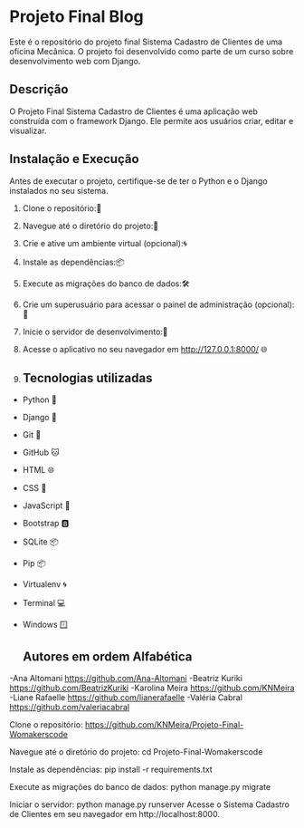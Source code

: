 # Projeto Final Blog

Este é o repositório do projeto final  Sistema  Cadastro de Clientes  de uma oficina Mecânica. O projeto foi desenvolvido como parte de um curso sobre desenvolvimento web com Django.

## Descrição

O Projeto Final Sistema Cadastro de Clientes  é uma aplicação web construída com o framework Django. Ele permite aos usuários criar, editar e visualizar.

## Instalação e Execução

Antes de executar o projeto, certifique-se de ter o Python e o Django instalados no seu sistema.

1. Clone o repositório:🔄

2. Navegue até o diretório do projeto:📂

3. Crie e ative um ambiente virtual (opcional):🌀

4. Instale as dependências:📦

5. Execute as migrações do banco de dados:🛠️

6. Crie um superusuário para acessar o painel de administração (opcional): 👑

7. Inicie o servidor de desenvolvimento:🚀 

8. Acesse o aplicativo no seu navegador em http://127.0.0.1:8000/  🌐
  
9.   ## Tecnologias utilizadas

- Python 🐍
- Django 🎸
- Git 🐙
- GitHub 🐱
- HTML 🌐
- CSS 🎨
- JavaScript 🚀
- Bootstrap 🅱️
- SQLite 📦
- Pip 📦
- Virtualenv 🌀
- Terminal 💻
- Windows 🪟

  ## Autores em ordem Alfabética

-Ana Altomani    https://github.com/Ana-Altomani
-Beatriz Kuriki  https://github.com/BeatrizKuriki
-Karolina Meira  https://github.com/KNMeira
-Liane Rafaelle  https://github.com/lianerafaelle
-Valéria Cabral  https://github.com/valeriacabral


Clone o repositório:
https://github.com/KNMeira/Projeto-Final-Womakerscode

Navegue até o diretório do projeto:
cd Projeto-Final-Womakerscode

Instale as dependências:
pip install -r requirements.txt

Execute as migrações do banco de dados:
python manage.py migrate

Iniciar o servidor:
python manage.py runserver
Acesse o Sistema  Cadastro de Clientes  em seu navegador em http://localhost:8000.
